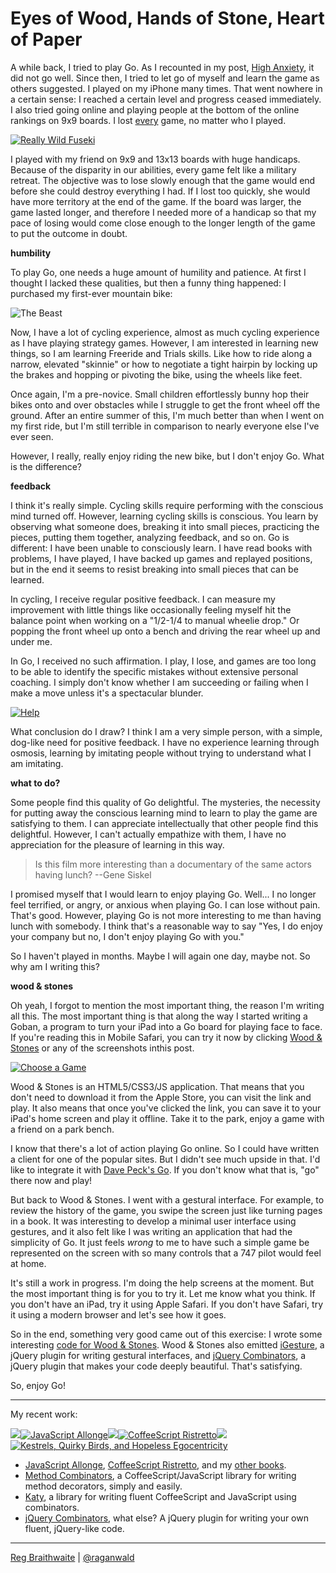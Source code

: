 Eyes of Wood, Hands of Stone, Heart of Paper
===

A while back, I tried to play Go. As I recounted in my post, [High Anxiety][anxiety], it did not go well. Since then, I tried to let go of myself and learn the game as others suggested. I played on my iPhone many times. That went nowhere in a certain sense: I reached a certain level and progress ceased immediately. I also tried going online and playing people at the bottom of the online rankings on 9x9 boards. I lost <u>every</u> game, no matter who I played.

[![Really Wild Fuseki](http://github.com/raganwald/homoiconic/raw/master/2010/08/wood_and_stones/reallywild.png)][ws]

I played with my friend on 9x9 and 13x13 boards with huge handicaps. Because of the disparity in our abilities, every game felt like a military retreat. The objective was to lose slowly enough that the game would end before she could destroy everything I had. If I lost too quickly, she would have more territory at the end of the game. If the board was larger, the game lasted longer, and therefore I needed more of a handicap so that my pace of losing would come close enough to the longer length of the game to put the outcome in doubt.

**humbility**

To play Go, one needs a huge amount of humility and patience. At first I thought I lacked these qualities, but then a funny thing happened: I purchased my first-ever mountain bike:

![The Beast](http://farm5.static.flickr.com/4098/4867335146_a234ce7f83_d.jpg)

Now, I have a lot of cycling experience, almost as much cycling experience as I have playing strategy games. However, I am interested in learning new things, so I am learning Freeride and Trials skills. Like how to ride along a narrow, elevated "skinnie" or how to negotiate a tight hairpin by locking up the brakes and hopping or pivoting the bike, using the wheels like feet.

Once again, I'm a pre-novice. Small children effortlessly bunny hop their bikes onto and over obstacles while I struggle to get the front wheel off the ground. After an entire summer of this, I'm much better than when I went on my first ride, but I'm still terrible in comparison to nearly everyone else I've ever seen.

However, I really, really enjoy riding the new bike, but I don't enjoy Go. What is the difference?

**feedback**

I think it's really simple. Cycling skills require performing with the conscious mind turned off. However, learning cycling skills is conscious. You learn by observing what someone does, breaking it into small pieces, practicing the pieces, putting them together, analyzing feedback, and so on. Go is different: I have been unable to consciously learn. I have read books with problems, I have played, I have backed up games and replayed positions, but in the end it seems to resist breaking into small pieces that can be learned.

In cycling, I receive regular positive feedback. I can measure my improvement with little things like occasionally feeling myself hit the balance point when working on a "1/2-1/4 to manual wheelie drop." Or popping the front wheel up onto a bench and driving the rear wheel up and under me.

In Go, I received no such affirmation. I play, I lose, and games are too long to be able to identify the specific mistakes without extensive personal coaching. I simply don't know whether I am succeeding or failing when I make a move unless it's a spectacular blunder.

[![Help](http://github.com/raganwald/homoiconic/raw/master/2010/08/wood_and_stones/wshelp.png)][ws]

What conclusion do I draw? I think I am a very simple person, with a simple, dog-like need for positive feedback. I have no experience learning through osmosis, learning by imitating people without trying to understand what I am imitating.

**what to do?**

Some people find this quality of Go delightful. The mysteries, the necessity for putting away the conscious learning mind to learn to play the game are satisfying to them. I can appreciate intellectually that other people find this delightful. However, I can't actually empathize with them, I have no appreciation for the pleasure of learning in this way.

> Is this film more interesting than a documentary of the same actors having lunch? --Gene Siskel

I promised myself that I would learn to enjoy playing Go. Well... I no longer feel terrified, or angry, or anxious when playing Go. I can lose without pain. That's good. However, playing Go is not more interesting to me than having lunch with somebody. I think that's a reasonable way to say "Yes, I do enjoy your company but no, I don't enjoy playing Go with you." 

So I haven't played in months. Maybe I will again one day, maybe not. So why am I writing this?

**wood & stones**

Oh yeah, I forgot to mention the most important thing, the reason I'm writing all this. The most important thing is that along the way I started writing a Goban, a program to turn your iPad into a Go board for playing face to face. If you're reading this in Mobile Safari, you can try it now by clicking [Wood & Stones][ws] or any of the screenshots inthis post.

[![Choose a Game](http://github.com/raganwald/homoiconic/raw/master/2010/08/wood_and_stones/choosegame.png)][ws]

Wood & Stones is an HTML5/CSS3/JS application. That means that you don't need to download it from the Apple Store, you can visit the link and play. It also means that once you've clicked the link, you can save it to your iPad's home screen and play it offline. Take it to the park, enjoy a game with a friend on a park bench.

I know that there's a lot of action playing Go online. So I could have written a client for one of the popular sites. But I didn't see much upside in that. I'd like to integrate it with [Dave Peck's Go][peck]. If you don't know what that is, "go" there now and play!

But back to Wood & Stones. I went with a gestural interface. For example, to review the history of the game, you swipe the screen just like turning pages in a book. It was interesting to develop a minimal user interface using gestures, and it also felt like I was writing an application that had the simplicity of Go. It just feels *wrong* to me to have such a simple game be represented on the screen with so many controls that a 747 pilot would feel at home.

It's still a work in progress. I'm doing the help screens at the moment. But the most important thing is for you to try it. Let me know what you think. If you don't have an iPad, try it using Apple Safari. If you don't have Safari, try it using a modern browser and let's see how it goes.

So in the end, something very good came out of this exercise: I wrote some interesting [code for Wood & Stones][wscode]. Wood & Stones also emitted [iGesture][ig], a jQuery plugin for writing gestural interfaces, and  [jQuery Combinators][jqc], a jQuery plugin that makes your code deeply beautiful. That's satisfying.

So, enjoy Go!

---

My recent work:

![](http://i.minus.com/iL337yTdgFj7.png)[![JavaScript Allonge](http://i.minus.com/iTeArnPx8NrbG.jpeg)](http://leanpub.com/javascript-allonge "JavaScript Allongé")![](http://i.minus.com/iL337yTdgFj7.png)[![CoffeeScript Ristretto](http://i.minus.com/iuYNUrU0MAR59.jpeg)](http://leanpub.com/coffeescript-ristretto "CoffeeScript Ristretto")![](http://i.minus.com/iL337yTdgFj7.png)[![Kestrels, Quirky Birds, and Hopeless Egocentricity](http://i.minus.com/ifN7VFpRXkRQW.jpeg)](http//leanpub.com/combinators "Kestrels, Quirky Birds, and Hopeless Egocentricity")

* [JavaScript Allonge](http://leanpub.com/javascript-allonge), [CoffeeScript Ristretto](http://leanpub.com/coffeescript-ristretto), and my [other books](http://leanpub.com/u/raganwald).
* [Method Combinators](https://github.com/raganwald/method-combinators), a CoffeeScript/JavaScript library for writing method decorators, simply and easily.
* [Katy](http://github.com/raganwald/Katy), a library for writing fluent CoffeeScript and JavaScript using combinators.
* [jQuery Combinators](http://githiub.com/raganwald/jquery-combinators), what else? A jQuery plugin for writing your own fluent, jQuery-like code.  

---

[Reg Braithwaite](http://braythwayt.com) | [@raganwald](http://twitter.com/raganwald)

[anxiety]: http://github.com/raganwald/homoiconic/blob/master/2009-10-20/high_anxiety.md#readme
[ws]: http://raganwald.github.com/wood_and_stones
[wscode]: http://github.com/raganwald/wood_and_stones
[raganwaldcode]: http://github.com/raganwald/
[ig]: http://github.com/raganwald-deprecated/iGesture
[jqc]: http://github.com/raganwald/JQuery-Combinators
[peck]: http://github.com/davepeck/appengine-go